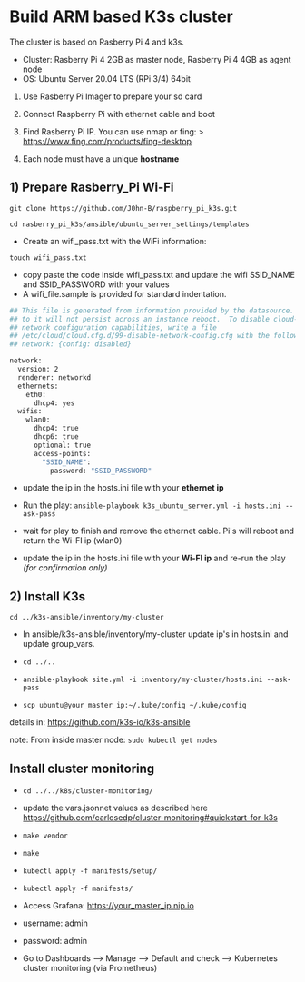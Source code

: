 # Build ARM based K3s cluster

The cluster is based on Rasberry Pi 4 and k3s.

- Cluster: Rasberry Pi 4 2GB as master node, Rasberry Pi 4 4GB as agent node
- OS: Ubuntu Server 20.04 LTS (RPi 3/4) 64bit

1) Use Rasberry Pi Imager to prepare your sd card

2) Connect Raspberry Pi with ethernet cable and boot

3) Find Rasberry Pi IP. You can use nmap or fing: > <https://www.fing.com/products/fing-desktop>

4) Each node must have a unique **hostname**

## 1) Prepare Rasberry_Pi Wi-Fi

```git clone https://github.com/J0hn-B/raspberry_pi_k3s.git```

```cd rasberry_pi_k3s/ansible/ubuntu_server_settings/templates```

- Create an wifi_pass.txt with the WiFi information:

```touch wifi_pass.txt```

- copy paste the code inside wifi_pass.txt and update the wifi SSID_NAME and SSID_PASSWORD with your values
- A wifi_file.sample is provided for standard indentation.

```bash
## This file is generated from information provided by the datasource.  Changes
## to it will not persist across an instance reboot.  To disable cloud-init's
## network configuration capabilities, write a file
## /etc/cloud/cloud.cfg.d/99-disable-network-config.cfg with the following:
## network: {config: disabled}

network:
  version: 2
  renderer: networkd
  ethernets:
    eth0:
      dhcp4: yes
  wifis:
    wlan0:
      dhcp4: true
      dhcp6: true
      optional: true
      access-points: 
        "SSID_NAME":
          password: "SSID_PASSWORD"

```

- update the ip in the hosts.ini file with your **ethernet ip**

- Run the play: ```ansible-playbook k3s_ubuntu_server.yml -i hosts.ini --ask-pass```

- wait for play to finish and remove the ethernet cable. Pi's will reboot and return the Wi-FI ip (wlan0)

- update the ip in the hosts.ini file with your **Wi-FI ip** and re-run the play *(for confirmation only)*


## 2) Install K3s 

```cd ../k3s-ansible/inventory/my-cluster```

- In ansible/k3s-ansible/inventory/my-cluster update ip's in hosts.ini and update group_vars.

- ```cd ../..```

- ```ansible-playbook site.yml -i inventory/my-cluster/hosts.ini --ask-pass```

- ```scp ubuntu@your_master_ip:~/.kube/config ~/.kube/config```

details in: <https://github.com/k3s-io/k3s-ansible>

note: From inside master node: ```sudo kubectl get nodes```

## Install cluster monitoring

- ```cd ../../k8s/cluster-monitoring/```
- update the vars.jsonnet values as described here <https://github.com/carlosedp/cluster-monitoring#quickstart-for-k3s>
- ```make vendor```
- ```make```
- ```kubectl apply -f manifests/setup/```
- ```kubectl apply -f manifests/```

- Access Grafana: <https://your_master_ip.nip.io>
- username: admin
- password: admin
- Go to Dashboards --> Manage --> Default and check --> Kubernetes cluster monitoring (via Prometheus)
